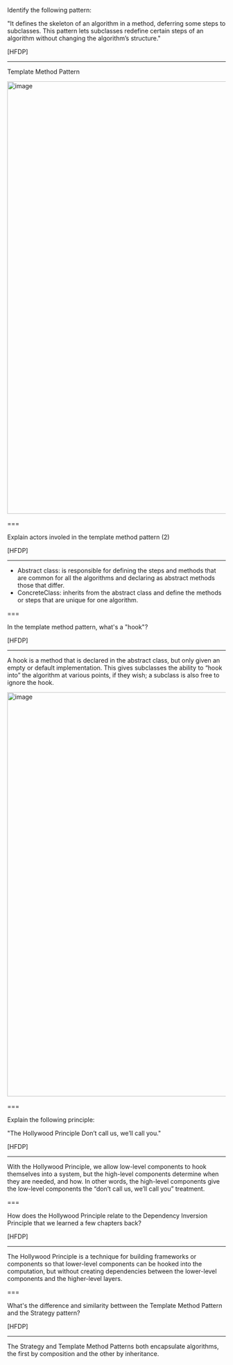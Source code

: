 Identify the following pattern:

"It defines the skeleton
of an algorithm in a method, deferring some steps to
subclasses. This pattern lets subclasses redefine
certain steps of an algorithm without changing the
algorithm’s structure."

[HFDP]

---

Template Method Pattern

<img width="996" alt="image" src="https://user-images.githubusercontent.com/1868409/197513470-bf2174b5-a979-4f34-9d4b-a1a586e11ee6.png">

===

Explain actors involed in the template method pattern (2)

[HFDP]

---

- Abstract class: is responsible for defining the steps and methods that are common for all the algorithms and declaring as abstract methods those that differ.
- ConcreteClass: inherits from the abstract class and define the methods or steps that are unique for one algorithm.

===

In the template method pattern, what's a "hook"?

[HFDP]

---

A hook is a method that is declared in the
abstract class, but only given an empty or default
implementation. This gives subclasses the ability to
“hook into” the algorithm at various points, if they
wish; a subclass is also free to ignore the hook. 

<img width="931" alt="image" src="https://user-images.githubusercontent.com/1868409/197514463-ec9f7c8c-5c93-4a18-9274-eba8aae0d091.png">

===

Explain the following principle:

"The Hollywood Principle Don’t call us, we’ll call you."

[HFDP]

---

With the Hollywood Principle, we allow low-level components
to hook themselves into a system, but the high-level
components determine when they are needed, and how. In
other words, the high-level components give the low-level
components the “don’t call us, we’ll call you” treatment.

===

How does the Hollywood Principle relate to the
Dependency Inversion Principle that we learned a few chapters
back?

[HFDP]

---

The Hollywood Principle is a technique for building
frameworks or components so that lower-level components can be
hooked into the computation, but without creating dependencies
between the lower-level components and the higher-level layers.

===

What's the difference and similarity bettween the Template Method Pattern and the Strategy pattern?

[HFDP]

---

The Strategy and Template
Method Patterns both encapsulate
algorithms, the first by composition
and the other by inheritance.